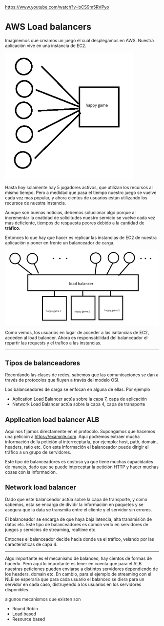 https://www.youtube.com/watch?v=bCS9m5RVPyo

# AWS Load balancers

Imaginemos que creamos un juego el cual desplegamos en AWS. Nuestra aplicación vive en una instancia de EC2.

![happy_game_1](happy_game_1.png)

Hasta hoy solamente hay 5 jugadores activos, que utilizan los recursos al mismo tiempo. Pero a medidad que pasa el tiempo nuestro juego se vuelve cada vez mas popular, y ahora cientos de usuarios están utilizando los recursos de nuestra instancia.

Aunque son buenas noticias, debemos solucionar algo porque al incrementar la cnatidad de solicitudes nuestro servicio se vuelve cada vez mas deficiente, tiempos de respuesta peores debido a la cantidad de **tráfico**.

Entonces lo que hay que hacer es replicar las instancias de EC2 de nuestra aplicación y poner en frente un balanceador de carga.

![happy_game_2](happy_game_2.png)

Como vemos, los usuarios en lugar de acceder a las isntancias de EC2, acceden al load balancer. Ahora es responsabilidad del balanceador el repartir las requests y el trafico a las instancias.

---

## Tipos de balanceadores

Recordando las clases de redes, sabemos que las comunicaciones se dan a través de protocolos que fluyen a través del modelo OSI.

Los balanceadores de carga se enfocan en alguna de ellas. Por ejemplo

- Aplication Load Balancer actúa sobre la capa 7, capa de aplicación
- Network Load Balancer actúa sobre la capa 4, capa de transporte

## Application load balancer ALB

Aqui nos fijamos directamente en el protocolo. Supongamos que hacemos una petición a https://example.com. Aqui podremos extraer mucha información de la petición al interrceptarla, por ejemplo: host, path, domain, headers, ratio etc. Con esta información el balanceador puede dirigir el tráfico a un grupo de servidores.

Este tipo de balanceadores es costoso ya que tiene muchas capacidades de manejo, dado que se puede interceptar la petición HTTP y hacer muchas cosas con la información.

## Network load balancer

Dado que este balanceador actúa sobre la capa de transporte, y como sabemos, esta se encarga de dividir la información en paquetes y se asegura que la data se transmita entre el cliente y el servidor sin errores. 

El balanceador se encarga de que haya baja latencia, alta transmisión de datos etc. Este tipo de balanceadores es común verlo en servidores de juegos y servicios de streaming, realtime etc.

Entocnes el balanceador decide hacia donde va el tráfico, velando por las características de capa 4.

---

Algo importante es el mecanismo de balanceo, hay cientos de formas de hacerlo. Pero aquí lo importante es tener en cuenta que para el ALB nuestras peticiones pueden enviarse a distintos servidores dependiendo de los headers, domain etc. En cambio, para el ejemplo de streaming con el NLB se esperaría que para cada usuario el balanceo se diera para un servidor en cada caso, distruyendo a los usuarios en los servidores disponibles.


algunos mecanismos que existen son

- Round Robin
- Load based
- Resource based

